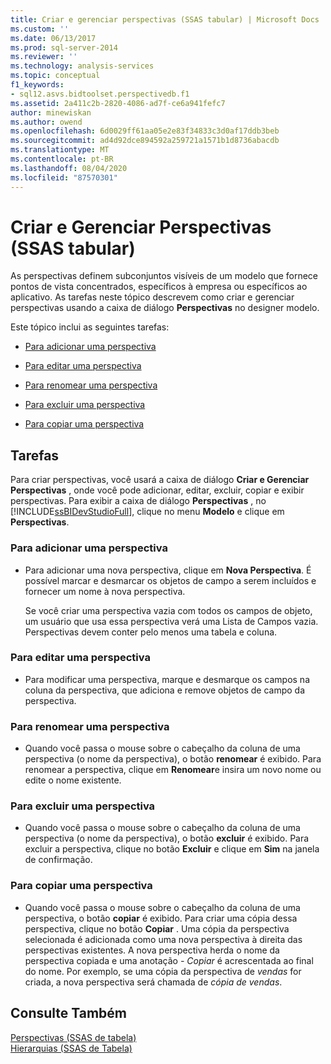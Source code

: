 ```yaml
---
title: Criar e gerenciar perspectivas (SSAS tabular) | Microsoft Docs
ms.custom: ''
ms.date: 06/13/2017
ms.prod: sql-server-2014
ms.reviewer: ''
ms.technology: analysis-services
ms.topic: conceptual
f1_keywords:
- sql12.asvs.bidtoolset.perspectivedb.f1
ms.assetid: 2a411c2b-2820-4086-ad7f-ce6a941fefc7
author: minewiskan
ms.author: owend
ms.openlocfilehash: 6d0029ff61aa05e2e83f34833c3d0af17ddb3beb
ms.sourcegitcommit: ad4d92dce894592a259721a1571b1d8736abacdb
ms.translationtype: MT
ms.contentlocale: pt-BR
ms.lasthandoff: 08/04/2020
ms.locfileid: "87570301"
---
```

# <a name="create-and-manage-perspectives-ssas-tabular"></a>Criar e Gerenciar Perspectivas (SSAS tabular)
  As perspectivas definem subconjuntos visíveis de um modelo que fornece pontos de vista concentrados, específicos à empresa ou específicos ao aplicativo. As tarefas neste tópico descrevem como criar e gerenciar perspectivas usando a caixa de diálogo **Perspectivas** no designer modelo.  
  
 Este tópico inclui as seguintes tarefas:  
  
-   [Para adicionar uma perspectiva](#bkmk_add)  
  
-   [Para editar uma perspectiva](#bkmk_edit)  
  
-   [Para renomear uma perspectiva](#bkmk_rename)  
  
-   [Para excluir uma perspectiva](#bkmk_delete)  
  
-   [Para copiar uma perspectiva](#bkmk_copy)  
  
## <a name="tasks"></a>Tarefas  
 Para criar perspectivas, você usará a caixa de diálogo **Criar e Gerenciar Perspectivas** , onde você pode adicionar, editar, excluir, copiar e exibir perspectivas. Para exibir a caixa de diálogo **Perspectivas** , no [!INCLUDE[ssBIDevStudioFull](../../includes/ssbidevstudiofull-md.md)], clique no menu **Modelo** e clique em **Perspectivas**.  
  
###  <a name="to-add-a-perspective"></a><a name="bkmk_add"></a> Para adicionar uma perspectiva  
  
-   Para adicionar uma nova perspectiva, clique em **Nova Perspectiva**. É possível marcar e desmarcar os objetos de campo a serem incluídos e fornecer um nome à nova perspectiva.  
  
     Se você criar uma perspectiva vazia com todos os campos de objeto, um usuário que usa essa perspectiva verá uma Lista de Campos vazia. Perspectivas devem conter pelo menos uma tabela e coluna.  
  
###  <a name="to-edit-a-perspective"></a><a name="bkmk_edit"></a>Para editar uma perspectiva  
  
-   Para modificar uma perspectiva, marque e desmarque os campos na coluna da perspectiva, que adiciona e remove objetos de campo da perspectiva.  
  
###  <a name="to-rename-a-perspective"></a><a name="bkmk_rename"></a>Para renomear uma perspectiva  
  
-   Quando você passa o mouse sobre o cabeçalho da coluna de uma perspectiva (o nome da perspectiva), o botão **renomear** é exibido. Para renomear a perspectiva, clique em **Renomear**e insira um novo nome ou edite o nome existente.  
  
###  <a name="to-delete-a-perspective"></a><a name="bkmk_delete"></a>Para excluir uma perspectiva  
  
-   Quando você passa o mouse sobre o cabeçalho da coluna de uma perspectiva (o nome da perspectiva), o botão **excluir** é exibido. Para excluir a perspectiva, clique no botão **Excluir** e clique em **Sim** na janela de confirmação.  
  
###  <a name="to-copy-a-perspective"></a><a name="bkmk_copy"></a>Para copiar uma perspectiva  
  
-   Quando você passa o mouse sobre o cabeçalho da coluna de uma perspectiva, o botão **copiar** é exibido. Para criar uma cópia dessa perspectiva, clique no botão **Copiar** . Uma cópia da perspectiva selecionada é adicionada como uma nova perspectiva à direita das perspectivas existentes. A nova perspectiva herda o nome da perspectiva copiada e uma anotação *- Copiar* é acrescentada ao final do nome. Por exemplo, se uma cópia da perspectiva de *vendas* for criada, a nova perspectiva será chamada de *cópia de vendas*.  
  
## <a name="see-also"></a>Consulte Também  
 [Perspectivas &#40;SSAS de tabela&#41;](perspectives-ssas-tabular.md)   
 [Hierarquias &#40;SSAS de Tabela&#41;](hierarchies-ssas-tabular.md)  
  
  
